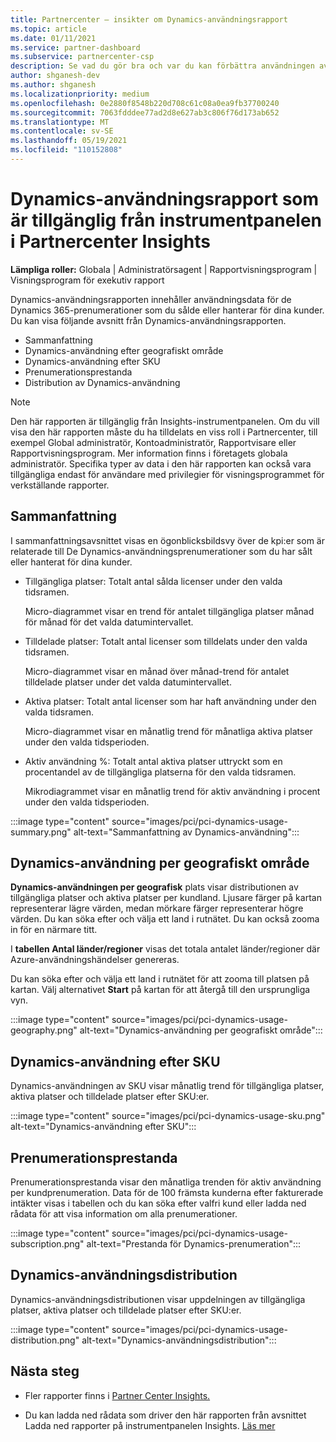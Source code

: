 ```yaml
---
title: Partnercenter – insikter om Dynamics-användningsrapport
ms.topic: article
ms.date: 01/11/2021
ms.service: partner-dashboard
ms.subservice: partnercenter-csp
description: Se vad du gör bra och var du kan förbättra användningen av Dynamics-prenumerationer som du säljer eller hanterar för dina kunder.
author: shganesh-dev
ms.author: shganesh
ms.localizationpriority: medium
ms.openlocfilehash: 0e2880f8548b220d708c61c08a0ea9fb37700240
ms.sourcegitcommit: 7063fdddee77ad2d8e627ab3c806f76d173ab652
ms.translationtype: MT
ms.contentlocale: sv-SE
ms.lasthandoff: 05/19/2021
ms.locfileid: "110152808"
---
```

# <a name="dynamics-usage-report-available-from-the-partner-center-insights-dashboard"></a>Dynamics-användningsrapport som är tillgänglig från instrumentpanelen i Partnercenter Insights

**Lämpliga roller:** Globala | Administratörsagent | Rapportvisningsprogram | Visningsprogram för exekutiv rapport

Dynamics-användningsrapporten innehåller användningsdata för de Dynamics 365-prenumerationer som du sålde eller hanterar för dina kunder. Du kan visa följande avsnitt från Dynamics-användningsrapporten.

- Sammanfattning
- Dynamics-användning efter geografiskt område
- Dynamics-användning efter SKU
- Prenumerationsprestanda
- Distribution av Dynamics-användning

 > [!NOTE]
 > Den här rapporten är tillgänglig från Insights-instrumentpanelen. Om du vill visa den här rapporten måste du ha tilldelats en viss roll i Partnercenter, till exempel Global administratör, Kontoadministratör, Rapportvisare eller Rapportvisningsprogram. Mer information finns i företagets globala administratör. Specifika typer av data i den här rapporten kan också vara tillgängliga endast för användare med privilegier för visningsprogrammet för verkställande rapporter.

## <a name="summary"></a>Sammanfattning

I sammanfattningsavsnittet visas en ögonblicksbildsvy över de kpi:er som är relaterade till De Dynamics-användningsprenumerationer som du har sålt eller hanterat för dina kunder.  

- Tillgängliga platser: Totalt antal sålda licenser under den valda tidsramen.

   Micro-diagrammet visar en trend för antalet tillgängliga platser månad för månad för det valda datumintervallet.

- Tilldelade platser: Totalt antal licenser som tilldelats under den valda tidsramen.

   Micro-diagrammet visar en månad över månad-trend för antalet tilldelade platser under det valda datumintervallet.

- Aktiva platser: Totalt antal licenser som har haft användning under den valda tidsramen. 

   Micro-diagrammet visar en månatlig trend för månatliga aktiva platser under den valda tidsperioden.

- Aktiv användning %: Totalt antal aktiva platser uttryckt som en procentandel av de tillgängliga platserna för den valda tidsramen. 

   Mikrodiagrammet visar en månatlig trend för aktiv användning i procent under den valda tidsperioden.

:::image type="content" source="images/pci/pci-dynamics-usage-summary.png" alt-text="Sammanfattning av Dynamics-användning":::

## <a name="dynamics-usage-by-geography"></a>Dynamics-användning per geografiskt område

**Dynamics-användningen per geografisk** plats visar distributionen av tillgängliga platser och aktiva platser per kundland. Ljusare färger på kartan representerar lägre värden, medan mörkare färger representerar högre värden. Du kan söka efter och välja ett land i rutnätet. Du kan också zooma in för en närmare titt.

I **tabellen Antal länder/regioner** visas det totala antalet länder/regioner där Azure-användningshändelser genereras.

Du kan söka efter och välja ett land i rutnätet för att zooma till platsen på kartan. Välj alternativet **Start** på kartan för att återgå till den ursprungliga vyn.

:::image type="content" source="images/pci/pci-dynamics-usage-geography.png" alt-text="Dynamics-användning per geografiskt område":::

## <a name="dynamics-usage-by-sku"></a>Dynamics-användning efter SKU

Dynamics-användningen av SKU visar månatlig trend för tillgängliga platser, aktiva platser och tilldelade platser efter SKU:er.

:::image type="content" source="images/pci/pci-dynamics-usage-sku.png" alt-text="Dynamics-användning efter SKU":::

## <a name="subscriptions-performance"></a>Prenumerationsprestanda

Prenumerationsprestanda visar den månatliga trenden för aktiv användning per kundprenumeration. Data för de 100 främsta kunderna efter fakturerade intäkter visas i tabellen och du kan söka efter valfri kund eller ladda ned rådata för att visa information om alla prenumerationer.

:::image type="content" source="images/pci/pci-dynamics-usage-subscription.png" alt-text="Prestanda för Dynamics-prenumeration":::

## <a name="dynamics-usage-distribution"></a>Dynamics-användningsdistribution

Dynamics-användningsdistributionen visar uppdelningen av tillgängliga platser, aktiva platser och tilldelade platser efter SKU:er.

:::image type="content" source="images/pci/pci-dynamics-usage-distribution.png" alt-text="Dynamics-användningsdistribution":::

## <a name="next-steps"></a>Nästa steg

- Fler rapporter finns i [Partner Center Insights.](partner-center-insights.md)

- Du kan ladda ned rådata som driver den här rapporten från avsnittet Ladda ned rapporter på instrumentpanelen Insights. [Läs mer](pci-download-reports.md) 
